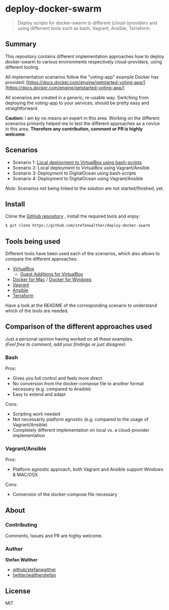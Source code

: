 # deploy-docker-swarm

> Deploy scripts for docker-swarm to different (cloud-)providers and using differrent tools such as bash, Vagrant, Ansible, Terraform.

## Summary
This repository contains different implementation approaches how to deploy docker-swarm to various environments respectively cloud-providers, using different tooling.

All implementation scenarios follow the "voting-app" example Docker has provided: [https://docs.docker.com/engine/getstarted-voting-app/](https://docs.docker.com/engine/getstarted-voting-app/) 

All scenarios are created in a generic, re-usable way. Switching from deploying the voting-app to your services, should be pretty easy and straightforward.

**Caution:**
I am by no means an expert in this area. Working on the different scenarios primarily helped me to test the different approaches as a novice in this area. **Therefore any contribution, comment or PR is highly welcome**.

## Scenarios

- Scenario 1: [Local deployment to VirtualBox using bash-scripts](./local-bash)
- Scenario 2: Local deployment to VirtualBox using Vagrant/Ansible 
- Scenario 3: Deployment to DigitalOcean using bash-scripts
- Scenario 4: Deployment to DigitalOcean using Vagrant/Ansible

_Note:_ Scenarios not being linked to the solution are not started/finished, yet.

## Install

Clone the [GitHub repository](https://github.com/stefanwalther/deploy-docker-swarm) , install the required tools and enjoy:

```sh
$ git clone https://github.com/stefanwalther/deploy-docker-swarm
```

## Tools being used

Different tools have been used each of the scenarios, which also allows to compare the different approaches:
 
- [VirtualBox](https://www.virtualbox.org/)
  - [Guest Additions for VirtualBox](https://docs.oracle.com/cd/E36500_01/E36502/html/qs-guest-additions.html)
- [Docker for Mac](https://docs.docker.com/docker-for-mac/) / [Docker for Windows](https://docs.docker.com/docker-for-windows/)
- [Vagrant](https://www.vagrantup.com/)
- [Ansible](https://www.ansible.com/)
- [Terraform](https://www.terraform.io/)

Have a look at the README of the corresponding scenario to understand which of the tools are needed.

## Comparison of the different approaches used
Just a personal opinion having worked on all these examples.  
(_Feel free to comment, add your findings or just disagree_)

### Bash

Pros:

- Gives you full control and feels more direct
- No conversion from the docker-compose file to another format necessary (e.g. compared to Ansible)
- Easy to extend and adapt

Cons:

- Scripting work needed
- Not necessarily platform agnostic (e.g. compared to the usage of Vagrant/Ansible)
- Completely different implementation on local vs. a cloud-provider implementation

### Vagrant/Ansible

Pros:

- Platform agnostic approach, both Vagrant and Ansible support Windows & MAC/OSX

Cons:

- Conversion of the docker-compose file necessary

## About

### Contributing
Comments, Issues and PR are highly welcome.

### Author
**Stefan Walther**

* [github/stefanwalther](https://github.com/stefanwalther)
* [twitter/waltherstefan](http://twitter.com/waltherstefan)

## License
MIT

